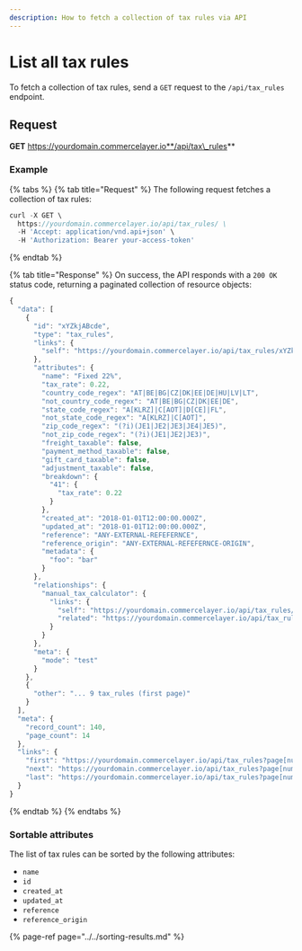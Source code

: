```yaml
---
description: How to fetch a collection of tax rules via API
---
```


# List all tax rules

To fetch a collection of tax rules, send a `GET` request to the `/api/tax_rules` endpoint.

## Request

**GET** https://yourdomain.commercelayer.io**/api/tax\_rules**

### **Example**

{% tabs %}
{% tab title="Request" %}
The following request fetches a collection of tax rules:

```javascript
curl -X GET \
  https://yourdomain.commercelayer.io/api/tax_rules/ \
  -H 'Accept: application/vnd.api+json' \
  -H 'Authorization: Bearer your-access-token'
```
{% endtab %}

{% tab title="Response" %}
On success, the API responds with a `200 OK` status code, returning a paginated collection of resource objects:

```javascript
{
  "data": [
    {
      "id": "xYZkjABcde",
      "type": "tax_rules",
      "links": {
        "self": "https://yourdomain.commercelayer.io/api/tax_rules/xYZkjABcde"
      },
      "attributes": {
        "name": "Fixed 22%",
        "tax_rate": 0.22,
        "country_code_regex": "AT|BE|BG|CZ|DK|EE|DE|HU|LV|LT",
        "not_country_code_regex": "AT|BE|BG|CZ|DK|EE|DE",
        "state_code_regex": "A[KLRZ]|C[AOT]|D[CE]|FL",
        "not_state_code_regex": "A[KLRZ]|C[AOT]",
        "zip_code_regex": "(?i)(JE1|JE2|JE3|JE4|JE5)",
        "not_zip_code_regex": "(?i)(JE1|JE2|JE3)",
        "freight_taxable": false,
        "payment_method_taxable": false,
        "gift_card_taxable": false,
        "adjustment_taxable": false,
        "breakdown": {
          "41": {
            "tax_rate": 0.22
          }
        },
        "created_at": "2018-01-01T12:00:00.000Z",
        "updated_at": "2018-01-01T12:00:00.000Z",
        "reference": "ANY-EXTERNAL-REFEFERNCE",
        "reference_origin": "ANY-EXTERNAL-REFEFERNCE-ORIGIN",
        "metadata": {
          "foo": "bar"
        }
      },
      "relationships": {
        "manual_tax_calculator": {
          "links": {
            "self": "https://yourdomain.commercelayer.io/api/tax_rules/xYZkjABcde/relationships/manual_tax_calculator",
            "related": "https://yourdomain.commercelayer.io/api/tax_rules/xYZkjABcde/manual_tax_calculator"
          }
        }
      },
      "meta": {
        "mode": "test"
      }
    },
    {
      "other": "... 9 tax_rules (first page)"
    }
  ],
  "meta": {
    "record_count": 140,
    "page_count": 14
  },
  "links": {
    "first": "https://yourdomain.commercelayer.io/api/tax_rules?page[number]=1&page[size]=10",
    "next": "https://yourdomain.commercelayer.io/api/tax_rules?page[number]=2&page[size]=10",
    "last": "https://yourdomain.commercelayer.io/api/tax_rules?page[number]=14&page[size]=10"
  }
}
```
{% endtab %}
{% endtabs %}

### Sortable attributes

The list of tax rules can be sorted by the following attributes:

* `name`
* `id`
* `created_at`
* `updated_at`
* `reference`
* `reference_origin`

{% page-ref page="../../sorting-results.md" %}

